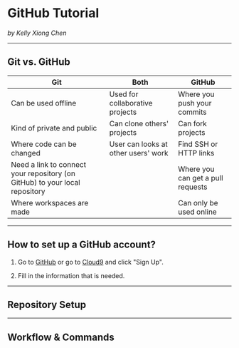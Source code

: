 # GitHub Tutorial

_by Kelly Xiong Chen_

---
## Git vs. GitHub
|          Git               |            Both                     |               GitHub             |
|----------------------------|-------------------------------------|----------------------------------|
| Can be used offline        | Used for collaborative projects     | Where you push your commits      |
| Kind of private and public |    Can clone others' projects       | Can fork projects                |
| Where code can be changed  | User can looks at other users' work |  Find SSH or HTTP links          |
| Need a link to connect your repository (on GitHub) to your local repository |         |Where you can get a pull requests |
| Where workspaces are made  |                                     | Can only be used online          |    

---
## How to set up a GitHub account?
1) Go to [GitHub](https://github.com/) or go to [Cloud9](c9.io) and click "Sign Up".

2) Fill in the information that is needed.

---
## Repository Setup



---
## Workflow & Commands